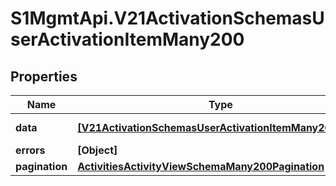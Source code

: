 # S1MgmtApi.V21ActivationSchemasUserActivationItemMany200

## Properties
Name | Type | Description | Notes
------------ | ------------- | ------------- | -------------
**data** | [**[V21ActivationSchemasUserActivationItemMany200Data]**](V21ActivationSchemasUserActivationItemMany200Data.md) | Response data | [optional] 
**errors** | **[Object]** | Errors | [optional] 
**pagination** | [**ActivitiesActivityViewSchemaMany200Pagination**](ActivitiesActivityViewSchemaMany200Pagination.md) |  | 


